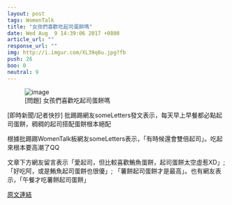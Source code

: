 ```yaml
---
layout: post
tags: WomenTalk
title: "女孩們喜歡吃起司蛋餅嗎"
date: Wed Aug  9 14:39:06 2017 +0800
article_url: ""
response_url: ""
img: http://i.imgur.com/XL39q6u.jpg?fb
push: 26
boo: 0
neutral: 9
---
```


<figure>
<img src="http://i.imgur.com/XL39q6u.jpg?fb" alt="image">
<figcaption>
[問題] 女孩們喜歡吃起司蛋餅嗎
</figcaption>
</figure>



[即時新聞/記者快抄] 批踢踢網友someLetters發文表示，每天早上早餐都必點起司蛋餅，稠稠的起司搭配蛋餅根本絕配

根據批踢踢WomenTalk板網友someLetters表示，「有時候還會雙倍起司」。吃起來根本要高潮了QQ

文章下方網友留言表示「愛起司，但比較喜歡鮪魚蛋餅，起司蛋餅太空虛惹XD」;「好吃阿，或是鮪魚起司蛋餅也很優」; 「薯餅起司蛋餅才是最高」。也有網友表示，「午餐才吃薯餅起司蛋餅」

<a href = "https://www.ptt.cc/bbs/WomenTalk/M.1502260748.A.4EE.html">原文連結</a>

